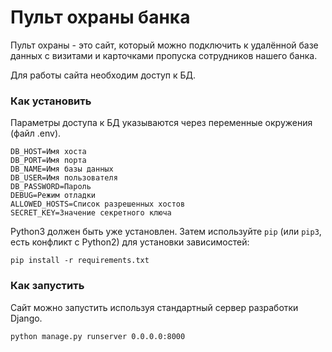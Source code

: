 # Пульт охраны банка
Пульт охраны - это сайт, который можно подключить к удалённой базе данных с визитами и карточками пропуска сотрудников
нашего банка.

Для работы сайта необходим доступ к БД.

### Как установить

Параметры доступа к БД указываются через переменные окружения (файл .env).

```
DB_HOST=Имя хоста
DB_PORT=Имя порта
DB_NAME=Имя базы данных
DB_USER=Имя пользователя
DB_PASSWORD=Пароль
DEBUG=Режим отладки
ALLOWED_HOSTS=Список разрешенных хостов
SECRET_KEY=Значение секретного ключа
```
Python3 должен быть уже установлен. 
Затем используйте `pip` (или `pip3`, есть конфликт с Python2) для установки зависимостей:
```
pip install -r requirements.txt
```

### Как запустить

Сайт можно запустить используя стандартный сервер разработки Django.
```
python manage.py runserver 0.0.0.0:8000
```

